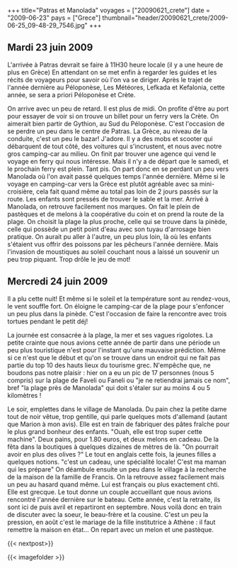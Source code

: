 +++
title="Patras et Manolada"
voyages = ["20090621_crete"]
date = "2009-06-23"
pays = ["Grece"]
thumbnail="header/20090621_crete/2009-06-25_09-48-29_7546.jpg"
+++

## Mardi 23 juin 2009

L'arrivée à Patras devrait se faire à 11H30 heure locale (il y a une heure de plus en Grèce)
En attendant on se met enfin à regarder les guides et les récits de voyageurs pour savoir où l'on va se diriger. Après le trajet de l'année dernière au Péloponèse, Les Météores, Lefkada et Kefalonia, cette année, se sera a priori Péloponèse et Crète.

On arrive avec un peu de retard. Il est plus de midi. On profite d'être au port pour essayer de voir si on trouve un billet pour un ferry vers la Crète. On aimerait bien partir de Gythion, au Sud du Péloponèse. C'est l'occasion de se perdre un peu dans le centre de Patras.
La Grèce, au niveau de la conduite, c'est un peu le bazar! J'adore. Il y a des mobs et scooter qui débarquent de tout côté, des voitures qui s'incrustent, et nous avec notre gros camping-car au milieu. On finit par trouver une agence qui vend le voyage en ferry qui nous intéresse. Mais il n'y a de départ que le samedi, et le prochain ferry est plein. Tant pis. On part donc en se perdant un peu vers Manolada où l'on avait passé quelques temps l'année dernière. Même si le voyage en camping-car vers la Grèce est plutôt agréable avec sa mini-croisière, cela fait quand même au total pas loin de 2 jours passés sur la route. Les enfants sont pressés de trouver le sable et la mer. Arrivé à Manolada, on retrouve facilement nos marques. On fait le plein de pastèques et de melons à la coopérative du coin et on prend la route de la plage. On choisit la plage la plus proche, celle qui se trouve dans la pinède, celle qui possède un petit point d'eau avec son tuyau d'arrosage bien pratique. On aurait pu aller à l'autre, un peu plus loin, là où les enfants s'étaient vus offrir des poissons par les pêcheurs l'année dernière. Mais l'invasion de moustiques au soleil couchant nous a laissé un souvenir un peu trop piquant. Trop drôle le jeu de mot!

## Mercredi 24 juin 2009

Il a plu cette nuit! Et même si le soleil et la température sont au rendez-vous, le vent  souffle fort. On éloigne le camping-car de la plage pour s'enfoncer un peu plus dans la pinède. C'est l'occasion de faire la rencontre avec trois tortues pendant le petit déj!

La journée est consacrée à la plage, la mer et ses vagues rigolotes. La petite crainte que nous avions cette année de partir dans une période un peu plus touristique n'est pour l'instant qu'une mauvaise prédiction. Même si ce n'est que le début et qu'on se trouve dans un endroit qui ne fait pas partie du top 10 des hauts lieux du tourisme grec. N'empêche que, ne boudons pas notre plaisir : hier on a eu un pic de 17 personnes (nous 5 compris) sur la plage de Faveli ou Faneli ou "je ne retiendrai jamais ce nom", bref "la plage près de Manolada" qui doit s'étaler sur au moins 4 ou 5 kilomètres !

Le soir, emplettes dans le village de Manolada.
Du pain chez la petite dame tout de noir vêtue, trop gentille, qui parle quelques mots d'allemand (autant que Marion à mon avis). Elle est en train de fabriquer des pâtes fraîche pour le plus grand bonheur des enfants. "Ouah, elle est trop super cette machine". Deux pains, pour 1.80 euros, et deux melons en cadeau.
De la fêta dans la boutiques à quelques dizaines de mètres de là. "On pourrait avoir en plus des olives ?" Le tout en anglais cette fois, la jeunes filles a quelques notions. "c'est un cadeau, une spécialité locale! C'est ma maman qui les prépare"
On déambule ensuite un peu dans le village à la recherche de la maison de la famille de Francis. On la retrouve assez facilement mais un peu au hasard quand même.
Lui est français ou plus exactement chti. Elle est grecque. Le tout donne un couple accueillant que nous avions rencontré l'année dernière sur le bateau. Cette année, c'est la retraite, ils sont ici de puis avril et repartiront en septembre. Nous voilà donc en train de discuter avec la soeur, le beau-frère et la cousine. C'est un peu la pression, en août c'est le mariage de la fille institutrice à Athène : il faut remettre la maison en état... On repart avec un melon et une pastèque.

{{< nextpost>}}

{{< imagefolder  >}}

